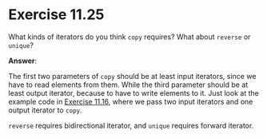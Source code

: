# Exercise 11.25

What kinds of iterators do you think `copy` requires? What about `reverse` or `unique`?

**Answer**:

The first two parameters of `copy` should be at least input iterators, since we have to read elements from them. While the third parameter should be at least output iterator, because to have to write elements to it. Just look at the example code in [Exercise 11.16](Exercise-11.16.md), where we pass two input iterators and one output iterator to `copy`.

`reverse` requires bidirectional iterator, and `unique` requires forward iterator.